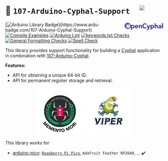 <a href="https://107-systems.org/"><img align="right" src="https://raw.githubusercontent.com/107-systems/.github/main/logo/107-systems.png" width="15%"></a>
:floppy_disk: `107-Arduino-Cyphal-Support`
==========================================
<a href="https://opencyphal.org/"><img align="right" src="https://raw.githubusercontent.com/107-systems/.github/main/logo/opencyphal.svg" width="25%"></a>
[![Arduino Library Badge](https://www.ardu-badge.com/badge/107-Arduino-Cyphal-Support.svg?)](https://www.ardu-badge.com/107-Arduino-Cyphal-Support)
[![Compile Examples](https://github.com/107-systems/107-Arduino-Cyphal-Support/workflows/Compile%20Examples/badge.svg)](https://github.com/107-systems/107-Arduino-Cyphal-Support/actions?workflow=Compile+Examples)
[![Arduino Lint](https://github.com/107-systems/107-Arduino-Cyphal-Support/workflows/Arduino%20Lint/badge.svg)](https://github.com/107-systems/107-Arduino-Cyphal-Support/actions?workflow=Arduino+Lint)
[![keywords.txt Checks](https://github.com/107-systems/107-Arduino-Cyphal-Support/workflows/Extra%20Library%20Checks/badge.svg)](https://github.com/107-systems/107-Arduino-Cyphal-Support/actions?workflow=Extra+Library+Checks)
[![General Formatting Checks](https://github.com/107-systems/107-Arduino-Cyphal-Support/workflows/General%20Formatting%20Checks/badge.svg)](https://github.com/107-systems/107-Arduino-Cyphal-Support/actions?workflow=General+Formatting+Checks)
[![Spell Check](https://github.com/107-systems/107-Arduino-Cyphal-Support/workflows/Spell%20Check/badge.svg)](https://github.com/107-systems/107-Arduino-Cyphal-Support/actions?workflow=Spell+Check)

This library provides support functionality for building a [Cyphal](https://opencyphal.org/) application in combination with [107-Arduino-Cyphal](https://github.com/107-systems/107-Arduino-Cyphal).

**Features:**
* API for obtaining a unique 64-bit ID.
* API for permanent register storage and retrieval. 

<p align="center">
  <a href="https://github.com/107-systems/l3xz"><img src="https://raw.githubusercontent.com/107-systems/.github/main/logo/l3xz-logo-memento-mori-github.png" width="30%"></a>
  <a href="https://github.com/107-systems/viper"><img src="https://github.com/107-systems/.github/raw/main/logo/viper.jpg" width="30%"></a>
</p>

This library works for
* [arduino-pico](https://github.com/earlephilhower/arduino-pico): [`Raspberry Pi Pico`](https://www.raspberrypi.org/products/raspberry-pi-pico), `Adafruit Feather RP2040`, ... :heavy_check_mark:
